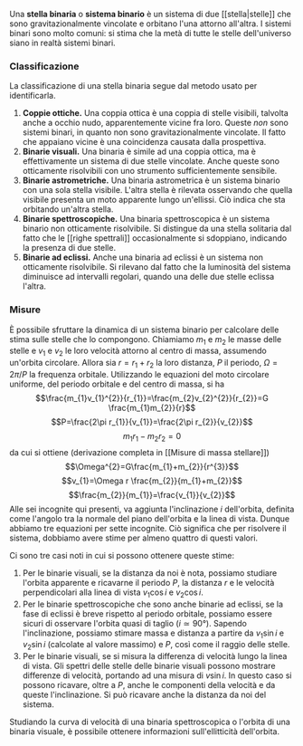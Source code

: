 Una **stella binaria** o **sistema binario** è un sistema di due [[stella|stelle]] che sono gravitazionalmente vincolate e orbitano l'una attorno all'altra. I sistemi binari sono molto comuni: si stima che la metà di tutte le stelle dell'universo siano in realtà sistemi binari.
### Classificazione
La classificazione di una stella binaria segue dal metodo usato per identificarla.
1. **Coppie ottiche.** Una coppia ottica è una coppia di stelle visibili, talvolta anche a occhio nudo, apparentemente vicine fra loro. Queste *non* sono sistemi binari, in quanto non sono gravitazionalmente vincolate. Il fatto che appaiano vicine è una coincidenza causata dalla prospettiva.
2. **Binarie visuali.** Una binaria è simile ad una coppia ottica, ma è effettivamente un sistema di due stelle vincolate. Anche queste sono otticamente risolvibili con uno strumento sufficientemente sensibile.
3. **Binarie astrometriche.** Una binaria astrometrica è un sistema binario con una sola stella visibile. L'altra stella è rilevata osservando che quella visibile presenta un moto apparente lungo un'ellissi. Ciò indica che sta orbitando un'altra stella.
4. **Binarie spettroscopiche.** Una binaria spettroscopica è un sistema binario non otticamente risolvibile. Si distingue da una stella solitaria dal fatto che le [[righe spettrali]] occasionalmente si sdoppiano, indicando la presenza di due stelle.
5. **Binarie ad eclissi.** Anche una binaria ad eclissi è un sistema non otticamente risolvibile. Si rilevano dal fatto che la luminosità del sistema diminuisce ad intervalli regolari, quando una delle due stelle eclissa l'altra.
### Misure
È possibile sfruttare la dinamica di un sistema binario per calcolare delle stima sulle stelle che lo compongono. Chiamiamo $m_{1}$ e $m_{2}$ le masse delle stelle e $v_{1}$ e $v_{2}$ le loro velocità attorno al centro di massa, assumendo un'orbita circolare. Allora sia $r=r_{1}+r_{2}$ la loro distanza, $P$ il periodo, $\Omega=2\pi/P$ la frequenza orbitale. Utilizzando le equazioni del moto circolare uniforme, del periodo orbitale e del centro di massa, si ha
$$\frac{m_{1}v_{1}^{2}}{r_{1}}=\frac{m_{2}v_{2}^{2}}{r_{2}}=G \frac{m_{1}m_{2}}{r}$$
$$P=\frac{2\pi r_{1}}{v_{1}}=\frac{2\pi r_{2}}{v_{2}}$$
$$m_{1}r_{1}-m_{2}r_{2}=0$$
da cui si ottiene (derivazione completa in [[Misure di massa stellare]])
$$\Omega^{2}=G\frac{m_{1}+m_{2}}{r^{3}}$$
$$v_{1}=\Omega r \frac{m_{2}}{m_{1}+m_{2}}$$
$$\frac{m_{2}}{m_{1}}=\frac{v_{1}}{v_{2}}$$
Alle sei incognite qui presenti, va aggiunta l'inclinazione $i$ dell'orbita, definita come l'angolo tra la normale del piano dell'orbita e la linea di vista. Dunque abbiamo tre equazioni per sette incognite. Ciò significa che per risolvere il sistema, dobbiamo avere stime per almeno quattro di questi valori.

Ci sono tre casi noti in cui si possono ottenere queste stime:
1. Per le binarie visuali, se la distanza da noi è nota, possiamo studiare l'orbita apparente e ricavarne il periodo $P$, la distanza $r$ e le velocità perpendicolari alla linea di vista $v_{1}\cos i$ e $v_{2}\cos i$.
2. Per le binarie spettroscopiche che sono anche binarie ad eclissi, se la fase di eclissi è breve rispetto al periodo orbitale, possiamo essere sicuri di osservare l'orbita quasi di taglio ($i\simeq90°$). Sapendo l'inclinazione, possiamo stimare massa e distanza a partire da $v_{1}\sin i$ e $v_{2}\sin i$ (calcolate al valore massimo) e $P$, così come il raggio delle stelle.
3. Per le binarie visuali, se si misura la differenza di velocità lungo la linea di vista. Gli spettri delle stelle delle binarie visuali possono mostrare differenze di velocità, portando ad una misura di $v\sin i$. In questo caso si possono ricavare, oltre a $P$, anche le componenti della velocità e da queste l'inclinazione. Si può ricavare anche la distanza da noi del sistema.

Studiando la curva di velocità di una binaria spettroscopica o l'orbita di una binaria visuale, è possibile ottenere informazioni sull'ellitticità dell'orbita.